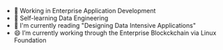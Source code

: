 - 🔭 Working in Enterprise Application Development
- 🌱 Self-learning Data Engineering
- 🤔 I'm currently reading "Designing Data Intensive Applications"
- 😄 I’m currently working through the Enterprise Blockckchain via Linux Foundation

